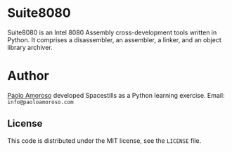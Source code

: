 # Suite8080

Suite8080 is an Intel 8080 Assembly cross-development tools written in Python. It comprises a disassembler, an assembler, a linker, and an object library archiver.


# Author

[Paolo Amoroso](https://www.paoloamoroso.com/) developed Spacestills as a Python learning exercise. Email: `info@paoloamoroso.com`


## License

This code is distributed under the MIT license, see the `LICENSE` file.
